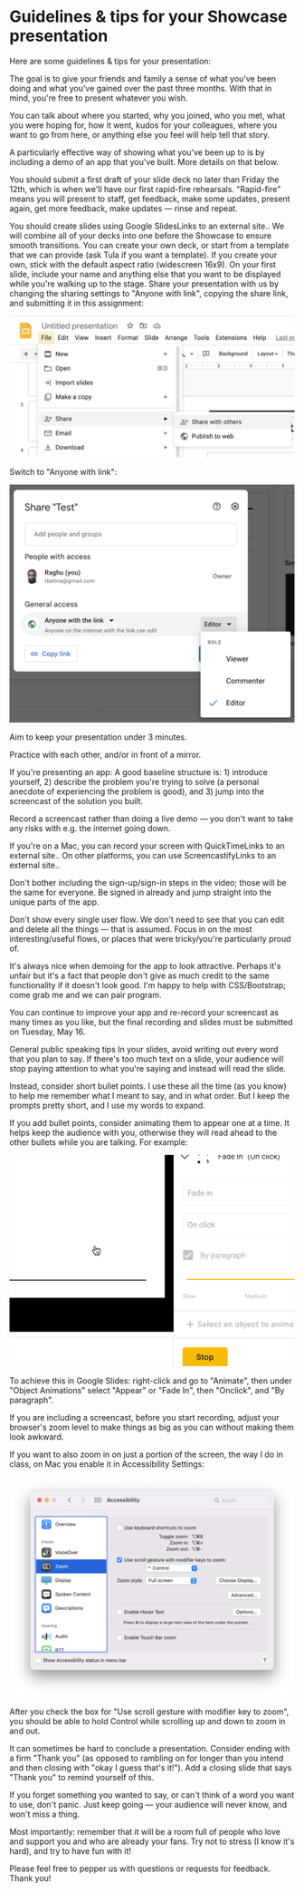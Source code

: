 # Guidelines & tips for your Showcase presentation

Here are some guidelines & tips for your presentation:

The goal is to give your friends and family a sense of what you've been doing and what you've gained over the past three months. With that in mind, you're free to present whatever you wish.

You can talk about where you started, why you joined, who you met, what you were hoping for, how it went, kudos for your colleagues, where you want to go from here, or anything else you feel will help tell that story.

A particularly effective way of showing what you've been up to is by including a demo of an app that you've built. More details on that below.

You should submit a first draft of your slide deck no later than Friday the 12th, which is when we'll have our first rapid-fire rehearsals. "Rapid-fire" means you will present to staff, get feedback, make some updates, present again, get more feedback, make updates — rinse and repeat.

You should create slides using Google SlidesLinks to an external site..
We will combine all of your decks into one before the Showcase to ensure smooth transitions.
You can create your own deck, or start from a template that we can provide (ask Tula if you want a template).
If you create your own, stick with the default aspect ratio (widescreen 16x9).
On your first slide, include your name and anything else that you want to be displayed while you're walking up to the stage.
Share your presentation with us by changing the sharing settings to "Anyone with link", copying the share link, and submitting it in this assignment:

![](./image-1-1.png)


Switch to "Anyone with link":

![](./image-2-1.png)

Aim to keep your presentation under 3 minutes.

Practice with each other, and/or in front of a mirror.

If you're presenting an app:
A good baseline structure is: 1) introduce yourself, 2) describe the problem you're trying to solve (a personal anecdote of experiencing the problem is good), and 3) jump into the screencast of the solution you built.

Record a screencast rather than doing a live demo — you don't want to take any risks with e.g. the internet going down.

If you're on a Mac, you can record your screen with QuickTimeLinks to an external site.. On other platforms, you can use ScreencastifyLinks to an external site..

Don't bother including the sign-up/sign-in steps in the video; those will be the same for everyone. Be signed in already and jump straight into the unique parts of the app.

Don't show every single user flow. We don't need to see that you can edit and delete all the things — that is assumed. Focus in on the most interesting/useful flows, or places that were tricky/you're particularly proud of.

It's always nice when demoing for the app to look attractive. Perhaps it's unfair but it's a fact that people don't give as much credit to the same functionality if it doesn't look good. I'm happy to help with CSS/Bootstrap; come grab me and we can pair program.

You can continue to improve your app and re-record your screencast as many times as you like, but the final recording and slides must be submitted on Tuesday, May 16.

General public speaking tips
In your slides, avoid writing out every word that you plan to say. If there's too much text on a slide, your audience will stop paying attention to what you're saying and instead will read the slide.

Instead, consider short bullet points. I use these all the time (as you know) to help me remember what I meant to say, and in what order. But I keep the prompts pretty short, and I use my words to expand.

If you add bullet points, consider animating them to appear one at a time. It helps keep the audience with you, otherwise they will read ahead to the other bullets while you are talking. For example:

![](./bullets-fade-1-1.gif)

To achieve this in Google Slides: right-click and go to "Animate", then under "Object Animations" select "Appear" or "Fade In", then "Onclick", and "By paragraph".

If you are including a screencast, before you start recording, adjust your browser's zoom level to make things as big as you can without making them look awkward.

If you want to also zoom in on just a portion of the screen, the way I do in class, on Mac you enable it in Accessibility Settings:

![](./image-3-1.png)

After you check the box for "Use scroll gesture with modifier key to zoom", you should be able to hold Control while scrolling up and down to zoom in and out.

It can sometimes be hard to conclude a presentation. Consider ending with a firm "Thank you" (as opposed to rambling on for longer than you intend and then closing with "okay I guess that's it!"). Add a closing slide that says "Thank you" to remind yourself of this.

If you forget something you wanted to say, or can't think of a word you want to use, don't panic. Just keep going — your audience will never know, and won't miss a thing.

Most importantly: remember that it will be a room full of people who love and support you and who are already your fans. Try not to stress (I know it's hard), and try to have fun with it!

Please feel free to pepper us with questions or requests for feedback. Thank you!